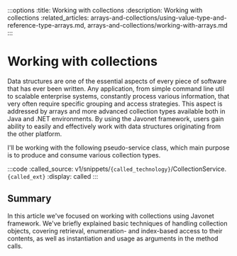 :::options
:title: Working with collections
:description: Working with collections
:related_articles: arrays-and-collections/using-value-type-and-reference-type-arrays.md, arrays-and-collections/working-with-arrays.md
:::
  
# Working with collections  

Data structures are one of the essential aspects of every piece of software that has ever been written. Any
application, from simple command line util to scalable enterprise systems, constantly process various
information, that very often require specific grouping and access strategies. This aspect is addressed by
arrays and more advanced collection types available both in Java and .NET environments. By using the
Javonet framework, users gain ability to easily and effectively work with data structures originating
from the other platform.  
 
I'll be working with the following pseudo-service class, which main purpose is to produce and consume various collection types.

:::code 
:called_source: v1/snippets/`{called_technology}`/CollectionService.`{called_ext}`
:display: called
:::
  


## Summary  
  
In this article we've focused on working with collections using Javonet framework. We've briefly explained basic techniques of handling collection objects, covering retrieval, enumeration- and index-based access to their contents, as well as instantiation and usage as arguments in the method calls.
  
